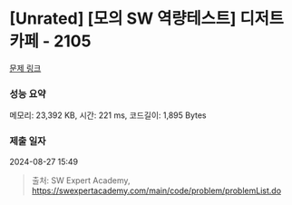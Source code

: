 # [Unrated] [모의 SW 역량테스트] 디저트 카페 - 2105 

[문제 링크](https://swexpertacademy.com/main/code/problem/problemDetail.do?contestProbId=AV5VwAr6APYDFAWu) 

### 성능 요약

메모리: 23,392 KB, 시간: 221 ms, 코드길이: 1,895 Bytes

### 제출 일자

2024-08-27 15:49



> 출처: SW Expert Academy, https://swexpertacademy.com/main/code/problem/problemList.do